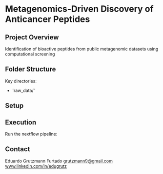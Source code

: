 # Metagenomics-Driven Discovery of Anticancer Peptides

## Project Overview
Identification of bioactive peptides from public metagenomic datasets using computational screening

## Folder Structure
Key directories:
- 'raw_data/'

## Setup

## Execution
Run the nextflow pipeline:

## Contact
Eduardo Grutzmann Furtado
grutzmann9@gmail.com
www.linkedin.com/in/edugrutz
